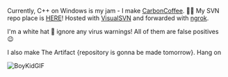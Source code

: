 Currently, C++ on Windows is my jam - I make [CarbonCoffee](https://github.com/HackerDaGreat57/CarbonCoffee). 👨‍💻 My SVN repo place is [HERE](https://cb48-2601-647-6300-6380-d808-ffc1-dc63-7646.ngrok.io)! Hosted with [VisualSVN](https://www.visualsvn.com/server/) and forwarded with [ngrok](https://ngrok.com/).

I'm a white hat 🤠 ignore any virus warnings! All of them are false positives 😉

I also make The Artifact {repository is gonna be made tomorrow}. Hang on

![BoyKidGIF](https://user-images.githubusercontent.com/70416002/147379155-91a56678-5b4b-43ce-9214-bb75e65b1f58.gif)
